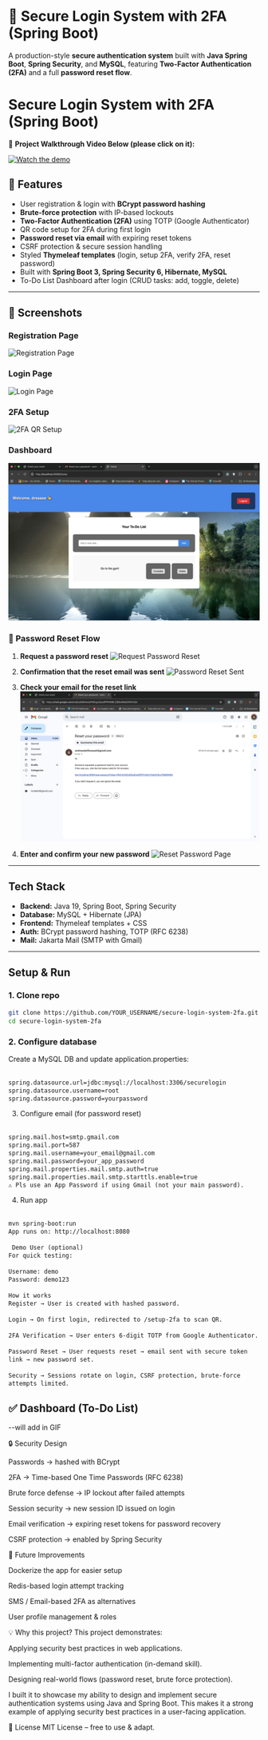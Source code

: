 # 🔐 Secure Login System with 2FA (Spring Boot)

A production-style **secure authentication system** built with **Java Spring Boot**, **Spring Security**, and **MySQL**, featuring **Two-Factor Authentication (2FA)** and a full **password reset flow**.

# Secure Login System with 2FA (Spring Boot)

🎥 **Project Walkthrough Video Below (please click on it):** 


[![Watch the demo](https://img.youtube.com/vi/k7Ji9vuFQLY/0.jpg)](https://youtu.be/k7Ji9vuFQLY)

## 🚀 Features

-  User registration & login with **BCrypt password hashing**  
-  **Brute-force protection** with IP-based lockouts  
-  **Two-Factor Authentication (2FA)** using TOTP (Google Authenticator)  
-  QR code setup for 2FA during first login  
-  **Password reset via email** with expiring reset tokens  
-  CSRF protection & secure session handling  
-  Styled **Thymeleaf templates** (login, setup 2FA, verify 2FA, reset password)  
-  Built with **Spring Boot 3, Spring Security 6, Hibernate, MySQL**
-  To-Do List Dashboard after login (CRUD tasks: add, toggle, delete)

---

## 📸 Screenshots

### Registration Page
![Registration Page](docs/screenshots/register.png)

### Login Page
![Login Page](docs/screenshots/login.png)

### 2FA Setup
![2FA QR Setup](docs/screenshots/setup-2fa.png)

### Dashboard
![Dashboard](docs/screenshots/dashboard.png)


### 🔑 Password Reset Flow

1. **Request a password reset**
   ![Request Password Reset](docs/screenshots/Request_PasswordReset(1).png)

2. **Confirmation that the reset email was sent**
   ![Password Reset Sent](docs/screenshots/PasswordResetSent(2).png)

3. **Check your email for the reset link**
   ![Password Reset Email](docs/screenshots/PasswordResetEmail(3).png)

4. **Enter and confirm your new password**
   ![Reset Password Page](docs/screenshots/ResetPasswordPage(4).png)


---

## Tech Stack

- **Backend:** Java 19, Spring Boot, Spring Security  
- **Database:** MySQL + Hibernate (JPA)  
- **Frontend:** Thymeleaf templates + CSS  
- **Auth:** BCrypt password hashing, TOTP (RFC 6238)  
- **Mail:** Jakarta Mail (SMTP with Gmail)  

---

##  Setup & Run

### 1. Clone repo
```bash
git clone https://github.com/YOUR_USERNAME/secure-login-system-2fa.git
cd secure-login-system-2fa

```
### 2. Configure database

Create a MySQL DB and update application.properties:

```

spring.datasource.url=jdbc:mysql://localhost:3306/securelogin
spring.datasource.username=root
spring.datasource.password=yourpassword
```
3. Configure email (for password reset)
```

spring.mail.host=smtp.gmail.com
spring.mail.port=587
spring.mail.username=your_email@gmail.com
spring.mail.password=your_app_password
spring.mail.properties.mail.smtp.auth=true
spring.mail.properties.mail.smtp.starttls.enable=true
⚠️ Pls use an App Password if using Gmail (not your main password).
```
4. Run app
```

mvn spring-boot:run
App runs on: http://localhost:8080

 Demo User (optional)
For quick testing:

Username: demo
Password: demo123

How it works
Register → User is created with hashed password.

Login → On first login, redirected to /setup-2fa to scan QR.

2FA Verification → User enters 6-digit TOTP from Google Authenticator.

Password Reset → User requests reset → email sent with secure token link → new password set.

Security → Sessions rotate on login, CSRF protection, brute-force attempts limited.

```
## ✅ Dashboard (To-Do List)
--will add in GIF

🔒 Security Design

Passwords → hashed with BCrypt

2FA → Time-based One Time Passwords (RFC 6238)

Brute force defense → IP lockout after failed attempts

Session security → new session ID issued on login

Email verification → expiring reset tokens for password recovery

CSRF protection → enabled by Spring Security


🚀 Future Improvements

Dockerize the app for easier setup

Redis-based login attempt tracking

SMS / Email-based 2FA as alternatives

User profile management & roles


💡 Why this project?
This project demonstrates:

Applying security best practices in web applications.

Implementing multi-factor authentication (in-demand skill).

Designing real-world flows (password reset, brute force protection).

I built it to showcase my ability to design and implement secure authentication systems using Java and Spring Boot. This makes it a strong example of applying security best practices in a user-facing application.

📜 License
MIT License – free to use & adapt.
